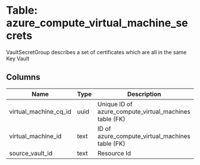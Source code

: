 
# Table: azure_compute_virtual_machine_secrets
VaultSecretGroup describes a set of certificates which are all in the same Key Vault
## Columns
| Name        | Type           | Description  |
| ------------- | ------------- | -----  |
|virtual_machine_cq_id|uuid|Unique ID of azure_compute_virtual_machines table (FK)|
|virtual_machine_id|text|ID of azure_compute_virtual_machines table (FK)|
|source_vault_id|text|Resource Id|
